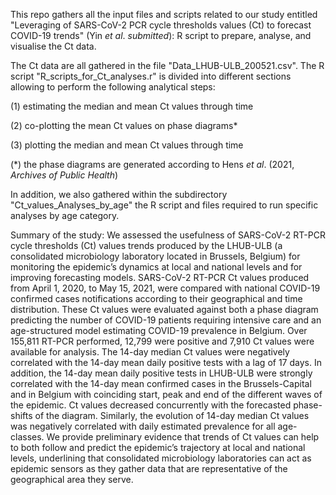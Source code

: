 This repo gathers all the input files and scripts related to our study entitled "Leveraging of SARS-CoV-2 PCR cycle thresholds values (Ct) to forecast COVID-19 trends" (Yin *et al*. *submitted*): R script to prepare, analyse, and visualise the Ct data.

The Ct data are all gathered in the file "Data_LHUB-ULB_200521.csv". The R script "R_scripts_for_Ct_analyses.r" is divided into different sections allowing to perform the following analytical steps:

(1) estimating the median and mean Ct values through time

(2) co-plotting the mean Ct values on phase diagrams*

(3) plotting the median and mean Ct values through time

(*) the phase diagrams are generated according to Hens *et al*. (2021, *Archives of Public Health*)

In addition, we also gathered within the subdirectory "Ct_values_Analyses_by_age" the R script and files required to run specific analyses by age category.

Summary of the study: We assessed the usefulness of SARS-CoV-2 RT-PCR cycle thresholds (Ct) values trends produced by the LHUB-ULB (a consolidated microbiology laboratory located in Brussels, Belgium) for monitoring the epidemic’s dynamics at local and national levels and for improving forecasting models. SARS-CoV-2 RT-PCR Ct values produced from April 1, 2020, to May 15, 2021, were compared with national COVID-19 confirmed cases notifications according to their geographical and time distribution. These Ct values were evaluated against both a phase diagram predicting the number of COVID-19 patients requiring intensive care and an age-structured model estimating COVID-19 prevalence in Belgium. Over 155,811 RT-PCR performed, 12,799 were positive and 7,910 Ct values were available for analysis. The 14-day median Ct values were negatively correlated with the 14-day mean daily positive tests with a lag of 17 days. In addition, the 14-day mean daily positive tests in LHUB-ULB were strongly correlated with the 14-day mean confirmed cases in the Brussels-Capital and in Belgium with coinciding start, peak and end of the different waves of the epidemic. Ct values decreased concurrently with the forecasted phase-shifts of the diagram. Similarly, the evolution of 14-day median Ct values was negatively correlated with daily estimated prevalence for all age-classes. We provide preliminary evidence that trends of Ct values can help to both follow and predict the epidemic’s trajectory at local and national levels, underlining that consolidated microbiology laboratories can act as epidemic sensors as they gather data that are representative of the geographical area they serve.
